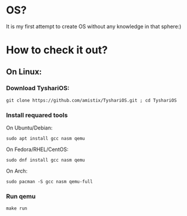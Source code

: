 # OS? 
It is my first attempt to create OS without any knowledge in that sphere:)
# How to check it out?
## On Linux:
### Download TyshariOS:
```shell
git clone https://github.com/amistix/TyshariOS.git ; cd TyshariOS
```
### Install requared tools
On Ubuntu/Debian:
```shell
sudo apt install gcc nasm qemu
```
On Fedora/RHEL/CentOS:
```shell
sudo dnf install gcc nasm qemu 
```
On Arch:
```shell
sudo pacman -S gcc nasm qemu-full
```
### Run qemu
```shell
make run
```